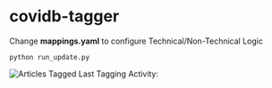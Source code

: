 
# covidb-tagger

Change **mappings.yaml** to configure Technical/Non-Technical Logic

    python run_update.py

![Articles Tagged](https://img.shields.io/badge/coverage-38%25-yellowgreen)
Last Tagging Activity: 
